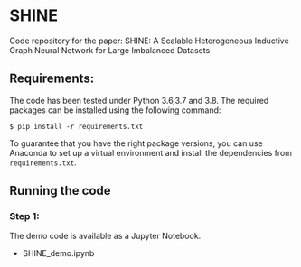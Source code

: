 # SHINE

Code repository for the paper: SHINE: A Scalable Heterogeneous Inductive Graph
Neural Network for Large Imbalanced Datasets


## Requirements:

The code has been tested under Python 3.6,3.7 and 3.8. The required packages can be installed using the following
command:

``$ pip install -r requirements.txt``

To guarantee that you have the right package versions, you can use Anaconda to set up a virtual environment and install the dependencies from ``requirements.txt``.


## Running the code

### Step 1:

The demo code is available as a Jupyter Notebook. 

- SHINE_demo.ipynb
